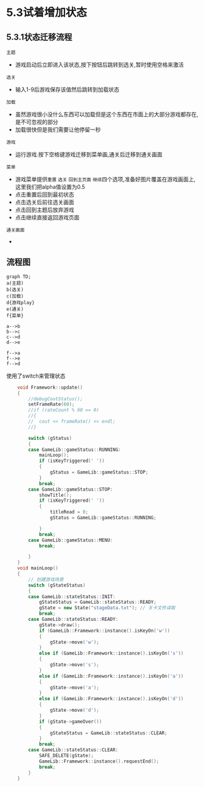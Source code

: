 # 5.3试着增加状态

## 5.3.1状态迁移流程

`主题`

- 游戏启动后立即进入该状态,按下按钮后跳转到选关,暂时使用空格来激活

`选关`

- 输入1-9后游戏保存该值然后跳转到加载状态

`加载`

- 虽然游戏很小没什么东西可以加载但是这个东西在市面上的大部分游戏都存在,是不可忽视的部分
- 加载很快但是我们需要让他停留一秒

`游戏`

- 运行游戏.按下空格键游戏迁移到菜单画,通关后迁移到通关画面

`菜单`

- 游戏菜单提供`重置` `选关` `回到主页面` `继续`四个选项,准备好图片覆盖在游戏画面上,这里我们把alpha值设置为0.5
- 点击重置后回到最初状态
- 点击选关后前往选关画面
- 点击回到主题后放弃游戏
- 点击继续直接返回游戏页面

`通关画面`

- 

## 流程图

```mermaid
graph TD;
a(主题)
b(选关)
c(加载)
d{游戏play}
e(通关)
f{菜单}

a-->b
b-->c
c-->d
d-->e

f-->a
f-->e
f-->d
```

使用了switch来管理状态

```C++
    void Framework::update()
	{
		//debugCoutStatus();
		setFrameRate(60);
		//if (rateCount % 60 == 0)
		//{
		//	cout << frameRate() << endl;
		//}

		switch (gStatus)
		{
		case GameLib::gameStatus::RUNNING:
			mainLoop();
			if (isKeyTriggered(' '))
			{
				gStatus = GameLib::gameStatus::STOP;
			}
			break;
		case GameLib::gameStatus::STOP:
			showTitle();
			if (isKeyTriggered(' '))
			{
				titleRead = 0;
				gStatus = GameLib::gameStatus::RUNNING;

			}
			break;
		case GameLib::gameStatus::MENU:
			break;

		}
	}
	void mainLoop()
	{
		// 创建游戏场景
		switch (gStateStatus)
		{
		case GameLib::stateStatus::INIT:
			gStateStatus = GameLib::stateStatus::READY;
			gState = new State("stageData.txt"); // 关卡文件读取
			break;
		case GameLib::stateStatus::READY:
			gState->draw();
			if (GameLib::Framework::instance().isKeyOn('w'))
			{
				gState->move('w');
			}
			else if (GameLib::Framework::instance().isKeyOn('s'))
			{
				gState->move('s');
			}
			else if (GameLib::Framework::instance().isKeyOn('a'))
			{
				gState->move('a');
			}
			else if (GameLib::Framework::instance().isKeyOn('d'))
			{
				gState->move('d');
			}
			if (gState->gameOver())
			{
				gStateStatus = GameLib::stateStatus::CLEAR;
			}
			break;
		case GameLib::stateStatus::CLEAR:
			SAFE_DELETE(gState);
			GameLib::Framework::instance().requestEnd();
			break;
		}
	}
```
